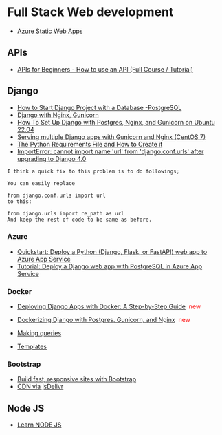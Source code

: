 # Full Stack Web development

- [Azure Static Web Apps](https://github.com/GeekTrainer/aswa-workshop)

## APIs

- [APIs for Beginners - How to use an API (Full Course / Tutorial)](https://www.youtube.com/watch?v=GZvSYJDk-us)

## Django

- [How to Start Django Project with a Database -PostgreSQL](https://stackpython.medium.com/how-to-start-django-project-with-a-database-postgresql-aaa1d74659d8)
- [Django with Nginx, Gunicorn](https://medium.com/analytics-vidhya/dajngo-with-nginx-gunicorn-aaf8431dc9e0)
- [How To Set Up Django with Postgres, Nginx, and Gunicorn on Ubuntu 22.04](https://www.digitalocean.com/community/tutorials/how-to-set-up-django-with-postgres-nginx-and-gunicorn-on-ubuntu-22-04)
- [Serving multiple Django apps with Gunicorn and Nginx (CentOS 7)](https://caterinadmitrieva.medium.com/serving-multiple-django-apps-on-second-level-domains-with-gunicorn-and-nginx-a4a14804174c)
- [The Python Requirements File and How to Create it](https://learnpython.com/blog/python-requirements-file/)
- [ImportError: cannot import name 'url' from 'django.conf.urls' after upgrading to Django 4.0](https://stackoverflow.com/questions/70319606/importerror-cannot-import-name-url-from-django-conf-urls-after-upgrading-to)

```shell
I think a quick fix to this problem is to do followings;

You can easily replace

from django.conf.urls import url
to this:

from django.urls import re_path as url
And keep the rest of code to be same as before.
```


### Azure

- [Quickstart: Deploy a Python (Django, Flask, or FastAPI) web app to Azure App Service](https://learn.microsoft.com/en-us/azure/app-service/quickstart-python?tabs=django%2Cmac-linux%2Cvscode-aztools%2Cvscode-deploy%2Cdeploy-instructions-azportal%2Cterminal-bash%2Cdeploy-instructions-zip-azcli)
- [Tutorial: Deploy a Django web app with PostgreSQL in Azure App Service](https://docs.microsoft.com/en-us/azure/app-service/tutorial-python-postgresql-app)

### Docker

- [Deploying Django Apps with Docker: A Step-by-Step Guide](https://betterstack.com/community/guides/scaling-python/dockerize-django/) <span style="color:red">&nbsp;new</span>
- [Dockerizing Django with Postgres, Gunicorn, and Nginx](https://testdriven.io/blog/dockerizing-django-with-postgres-gunicorn-and-nginx/) <span style="color:red">&nbsp;new</span>


- [Making queries](https://docs.djangoproject.com/en/5.1/topics/db/queries/)
- [Templates](https://docs.djangoproject.com/en/5.1/ref/templates/)

### Bootstrap

- [Build fast, responsive sites with Bootstrap](https://getbootstrap.com/)
- [CDN via jsDelivr](https://getbootstrap.com/docs/5.1/getting-started/download/#cdn-via-jsdelivr)

## Node JS

- [Learn NODE JS](https://www.tutorialspoint.com/nodejs/index.htm)
